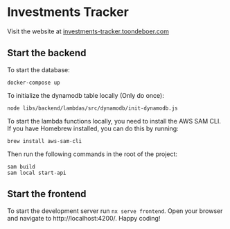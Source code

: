 # Investments Tracker

Visit the website at [investments-tracker.toondeboer.com](https://investments-tracker.toondeboer.com/)

## Start the backend
To start the database:
``` 
docker-compose up
```
To initialize the dynamodb table locally (Only do once):
```
node libs/backend/lambdas/src/dynamodb/init-dynamodb.js
```


To start the lambda functions locally, you need to install the AWS SAM CLI. If you have Homebrew installed, you can do this by running:
```
brew install aws-sam-cli
```

Then run the following commands in the root of the project:
```
sam build
sam local start-api
```


## Start the frontend

To start the development server run `nx serve frontend`. Open your browser and navigate to http://localhost:4200/. Happy coding!

